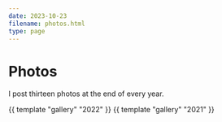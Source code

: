 ```yaml
---
date: 2023-10-23
filename: photos.html
type: page
---
```


# Photos

I post thirteen photos at the end of every year.

{{ template "gallery" "2022" }}
{{ template "gallery" "2021" }}
